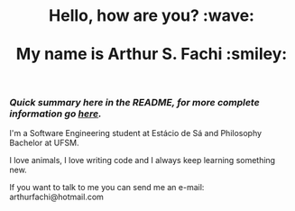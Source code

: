 <h1 align="center">
Hello, how are you? :wave:
<br>
<br>
My name is Arthur S. Fachi :smiley:	
</h1>
<br>

<h3>
<em>
Quick summary here in the README, for more complete information go <a href=" "><u>here</u></a>.
</em>
</h3>

<p> I'm a Software Engineering student at Estácio de Sá and Philosophy Bachelor at UFSM. </p>

<p> I love animals, I love writing code and I always keep learning something new. </p>

<p> If you want to talk to me you can send me an e-mail: arthurfachi@hotmail.com </p>
